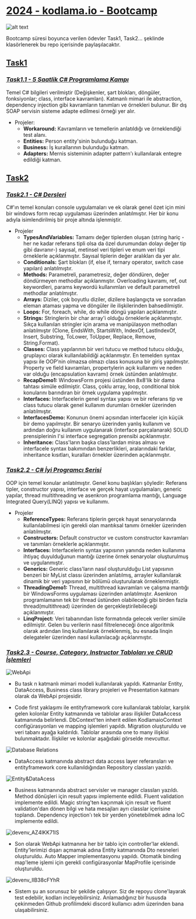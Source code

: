 # [2024 - kodlama.io - Bootcamp](https://www.kodlama.io/p/yazilim-gelistirici-yetistirme-kampi-2024-1)  
![alt text](https://process.fs.teachablecdn.com/ADNupMnWyR7kCWRvm76Laz/resize=width:705/https://cdn.filestackcontent.com/We86Zc3xQy6FUqhyBJJc)

Bootcamp süresi boyunca verilen ödevler Task1, Task2... şeklinde klasörlenerek bu repo içerisinde paylaşılacaktır. 
## [**Task1**](https://www.kodlama.io/courses/2440064/lectures/51846446)
### [*Task1.1 - 5 Saatlik C# Programlama Kampı*](https://www.youtube.com/watch?v=2EkMrrX9sYY&list=PLqG356ExoxZWfcrBP53Njxir4a-OgqRki&index=6)
Temel C# bilgileri verilmiştir (Değişkenler, şart blokları, döngüler, fonksiyonlar; class, interface kavramları).
Katmanlı mimari ile abstraction, dependency injection gibi kavramların tanımları ve örnekleri bulunur.
Bir dış SOAP servisin sisteme adapte edilmesi örneği yer alır.
- Projeler:
    - **Workaround:** Kavramların ve temellerin anlatıldığı ve örneklendiği test alanı.
    - **Entities:** Person entity'sinin bulunduğu katman.
    - **Business:** İş kurallarının bulunduğu katman.
    - **Adapters:** Mernis sisteminin adapter pattern'ı kullanılarak entegre edildiği katman.

## [**Task2**](https://www.kodlama.io/courses/2440064/lectures/52015232)
### [*Task2.1 - C# Dersleri*](https://www.youtube.com/watch?v=mPvUodG55yc&list=PLqG356ExoxZU5keiJwuHDpXqULLffwRYD&index=3)
C#'ın temel konuları console uygulamaları ve ek olarak genel özet için mini bir windows form recap uygulaması üzerinden anlatılmıştır. Her bir konu adıyla isimlendirilmiş bir proje altında işlenmiştir.
- Projeler
    - **TypesAndVariables:** Tamamı değer tiplerden oluşan (string hariç -her ne kadar referans tipli olsa da özel durumundan dolayı değer tip gibi davranır-) sayısal, metinsel veri tipleri ve enum veri tipi örneklerle açıklanmıştır. Sayısal tiplerin değer aralıkları da yer alır.
    - **Conditionals:** Şart blokları (if, else if, ternary operator, switch case yapıları) anlatılmıştır.
    - **Methods:** Parametreli, parametresiz, değer döndüren, değer döndürmeyen methodlar açıklanmıştır. Overloading kavramı, ref, out keywordleri, params keywordü kullanımları ve default parametreli methodlar anlatılmıştır.
    - **Arrays:** Diziler, çok boyutlu diziler, dizilere başlangıçta ve sonradan eleman ataması yapma ve döngüler ile ilişkilerinden bahsedilmiştir.
    - **Loops:** For, foreach, while, do while döngü yapıları açıklanmıştır.
    - **Strings:** Stringlerin bir char array'i olduğu örneklerle açıklanmıştır. Sıkça kullanılan stringler için arama ve manipülasyon methodları anlatılmıştır (Clone, EndsWith, StartsWith, IndexOf, LastIndexOf, Insert, Substring, ToLower, ToUpper, Replace, Remove, String.Format).
    - **Classes:** Class yapılarının bir veri tutucu ve method tutucu olduğu, gruplayıcı olarak kullanılabildiği açıklanmıştır. En temelden syntax yapısı ile OOP'nin olmazsa olmazı class konusuna bir giriş yapılmıştır. Property ve field kavramları, propertylerin açık kullanımı ve neden var olduğu (encapsulation kavramı) örnek üstünden anlatılmıştır.
    - **RecapDemo1:** WindowsForm projesi üstünden 8x8'lik bir dama tahtası simüle edilmiştir. Class, çoklu array, loop, conditional blok konularını barındıran bir örnek uygulama yapılmıştır.
    - **Interfaces:** Interfacelerin genel syntax yapısı ve bir referans tip ve class tutucu olarak genel kullanım durumları örnekler üzerinden anlatılmıştır.
    - **InterfacesDemo:** Konunun önemi açısından interfaceler için küçük bir demo yapılmıştır. Bir senaryo üzerinden yanlış kullanım ve ardından doğru kullanım uygulanarak (interface parçalanarak) SOLID prensiplerinin I'si interface segregation prensibi açıklanmıştır.
    - **Inheritance:** Class'ların başka class'lardan miras alması ve interfacele syntax bakımından benzerlikleri, aralarındaki farklar, inheritance kısıtları, kuralları örnekler üzerinden açıklanmıştır.
### [*Task2.2 - C# İyi Programcı Serisi*](https://www.youtube.com/watch?v=ruGBQ8BS_Co&list=PLqG356ExoxZXauNTWImDGmhSXEB7TBah-)
OOP için temel konular anlatılmıştır. Genel konu başlıkları şöyledir: Referans tipler, constructor yapısı, interface ve gerçek hayat uygulamaları, generic yapılar, thread multithreading ve asenkron programlama mantığı, Language Integrated Query(LINQ) yapısı ve kullanımı.
- Projeler
    - **ReferenceTypes:** Referans tiplerin gerçek hayat senaryolarında kullanılabilmesi için gerekli olan mantıksal tanımı örnekler üzerinden anlatılmıştır.
    - **Constructors:** Default constructor ve custom constructor kavramları ve tanımları örneklerle açıklanmıştır.
    - **Interfaces:** Interfacelerin syntax yapısının yanında neden kullanıma ihtiyaç duyulduğunun mantığı üzerine örnek senaryolar oluşturulmuş ve uygulanmıştır.
    - **Generics:** Generic class'ların nasıl oluşturulduğu List yapısının benzeri bir MyList classı üzerinden anlatılmış, arrayler kullanılarak dinamik bir veri yapısının bir bölümü oluşturularak örneklenmiştir. 
    - **ThreadingDemo1:** Thread, multithread kavramları ve çalışma mantığı bir WindowsForms uygulaması üzerinden anlatılmıştır. Asenkron programlamanın tek bir thread üstünden olabileceği gibi birden fazla thread(multithread) üzerinden de gerçekleştirilebileceği açıklanmıştır.
    - **LinqProject:** Veri tabanından liste formatında gelecek veriler simüle edilmiştir. Gelen bu verilerin nasıl filtreleneceği önce algoritmik olarak ardından linq kullanılarak örneklenmiş, bu esnada linqin delegateler üzerinden nasıl kullanılacağı açıklanmıştır.
### [*Task2.3 - Course, Category, Instructor Tabloları ve CRUD İşlemleri*](https://www.kodlama.io/courses/2440064/lectures/52015386)
![WebApi](https://github.com/cahitarslan/2024-kodlamaio-bootcamp/assets/96558672/d37988ef-5939-4f71-ba5c-47218e80b01e)

- Bu task n katmanlı mimari modeli kullanılarak yapıldı. Katmanlar Entity, DataAccess, Business class library projeleri ve Presentation katmanı olarak da WebApi projesidir.

- Code first yaklaşımı ile entityframework core kullanılarak tablolar, karşılık gelen kolonlar Entity katmanında ve tablolar arası ilişkiler DataAccess katmanında belirlendi. DbContext'ten inherit edilen KodlamaioContext configürasyonları ve mapping işlemleri yapıldı. Migration oluşturuldu ve veri tabanı ayağa kaldırıldı. Tablolar arasında one to many ilişkisi bulunmaktadır. İlişkiler ve kolonlar aşağıdaki görselde mevcuttur.

![Database Relations](https://github.com/cahitarslan/2024-kodlamaio-bootcamp/assets/96558672/e94b43c2-4750-4b9b-8e25-d0a07f5d1d49)

- DataAccess katmanında  abstract data access layer referansları ve entityframework core kullanıldığından Repository classları yazıldı.

![Entity&DataAcess](https://github.com/cahitarslan/2024-kodlamaio-bootcamp/assets/96558672/999e4c14-3549-417a-82df-451847e7b824)

- Business katmanında abstract servisler ve manager classları yazıldı. Method dönüşleri için result yapısı implemente edildi. Fluent validation implemente edildi. Magic string'ten kaçınmak için result ve fluent validation'dan dönen bilgi ve hata mesajları ayrı classlar içerisine toplandı. Dependency injection'ı tek bir yerden yönetebilmek adına IoC implemente edildi.

![devenv_AZ4lKK71lS](https://github.com/cahitarslan/2024-kodlamaio-bootcamp/assets/96558672/933b4115-9a74-4062-ae27-d270413d4073)

- Son olarak WebApi katmanına her bir tablo için controller'lar eklendi. Entity'lerimizi dışarı açmamak adına Entity katmanında Dto nesneleri oluşturuldu. Auto Mapper implementasyonu yapıldı.  Otomatik binding map'leme işlemi için gerekli configürasyonlar MapProfile içerisinde oluşturuldu.

![devenv_llB38cFYhR](https://github.com/cahitarslan/2024-kodlamaio-bootcamp/assets/96558672/0b619b61-8d64-4c6d-a1af-6f5cfd76c2f4)

- Sistem şu an sorunsuz bir şekilde çalışıyor. Siz de repoyu clone'layarak test edebilir, kodları incleyebilirsiniz. Anlamadığınız bir hususda çekinmeden Github profilimdeki discord kullanıcı adım üzerinden bana ulaşabilirsiniz.
